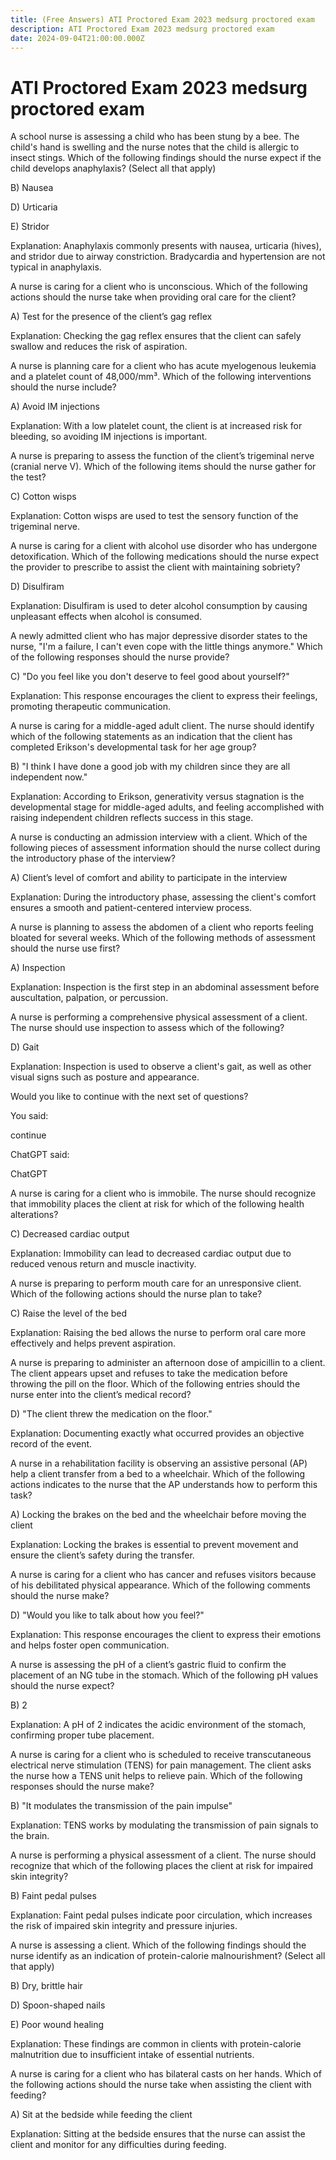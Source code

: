 ```yaml
---
title: (Free Answers) ATI Proctored Exam 2023 medsurg proctored exam
description: ATI Proctored Exam 2023 medsurg proctored exam
date: 2024-09-04T21:00:00.000Z
---
```


# ATI Proctored Exam 2023 medsurg proctored exam

A school nurse is assessing a child who has been stung by a
bee. The child's hand is swelling and the nurse notes that the child is
allergic to insect stings. Which of the following findings should the nurse
expect if the child develops anaphylaxis? (Select all that apply)

B) Nausea

D) Urticaria

E) Stridor

Explanation: Anaphylaxis commonly presents with nausea,
urticaria (hives), and stridor due to airway constriction. Bradycardia and
hypertension are not typical in anaphylaxis.

A nurse is caring for a client who is unconscious. Which of
the following actions should the nurse take when providing oral care for the
client?

A) Test for the presence of the client’s gag reflex

Explanation: Checking the gag reflex ensures that the client
can safely swallow and reduces the risk of aspiration.

A nurse is planning care for a client who has acute
myelogenous leukemia and a platelet count of 48,000/mm³. Which of the following
interventions should the nurse include?

A) Avoid IM injections

Explanation: With a low platelet count, the client is at
increased risk for bleeding, so avoiding IM injections is important.

A nurse is preparing to assess the function of the client’s
trigeminal nerve (cranial nerve V). Which of the following items should the
nurse gather for the test?

C) Cotton wisps

Explanation: Cotton wisps are used to test the sensory
function of the trigeminal nerve.

A nurse is caring for a client with alcohol use disorder who
has undergone detoxification. Which of the following medications should the
nurse expect the provider to prescribe to assist the client with maintaining
sobriety?

D) Disulfiram

Explanation: Disulfiram is used to deter alcohol consumption
by causing unpleasant effects when alcohol is consumed.

A newly admitted client who has major depressive disorder
states to the nurse, "I'm a failure, I can't even cope with the little
things anymore." Which of the following responses should the nurse
provide?

C) "Do you feel like you don't deserve to feel good
about yourself?"

Explanation: This response encourages the client to express
their feelings, promoting therapeutic communication.

A nurse is caring for a middle-aged adult client. The nurse
should identify which of the following statements as an indication that the
client has completed Erikson's developmental task for her age group?

B) "I think I have done a good job with my children
since they are all independent now."

Explanation: According to Erikson, generativity versus
stagnation is the developmental stage for middle-aged adults, and feeling
accomplished with raising independent children reflects success in this stage.

A nurse is conducting an admission interview with a client.
Which of the following pieces of assessment information should the nurse
collect during the introductory phase of the interview?

A) Client’s level of comfort and ability to participate in
the interview

Explanation: During the introductory phase, assessing the
client's comfort ensures a smooth and patient-centered interview process.

A nurse is planning to assess the abdomen of a client who
reports feeling bloated for several weeks. Which of the following methods of
assessment should the nurse use first?

A) Inspection

Explanation: Inspection is the first step in an abdominal
assessment before auscultation, palpation, or percussion.

A nurse is performing a comprehensive physical assessment of
a client. The nurse should use inspection to assess which of the following?

D) Gait

Explanation: Inspection is used to observe a client's gait,
as well as other visual signs such as posture and appearance.

Would you like to continue with the next set of questions?

You said:

continue

ChatGPT said:

ChatGPT

A nurse is caring for a client who is immobile. The nurse
should recognize that immobility places the client at risk for which of the
following health alterations?

C) Decreased cardiac output

Explanation: Immobility can lead to decreased cardiac output
due to reduced venous return and muscle inactivity.

A nurse is preparing to perform mouth care for an unresponsive
client. Which of the following actions should the nurse plan to take?

C) Raise the level of the bed

Explanation: Raising the bed allows the nurse to perform
oral care more effectively and helps prevent aspiration.

A nurse is preparing to administer an afternoon dose of
ampicillin to a client. The client appears upset and refuses to take the
medication before throwing the pill on the floor. Which of the following
entries should the nurse enter into the client’s medical record?

D) "The client threw the medication on the floor."

Explanation: Documenting exactly what occurred provides an
objective record of the event.

A nurse in a rehabilitation facility is observing an
assistive personal (AP) help a client transfer from a bed to a wheelchair.
Which of the following actions indicates to the nurse that the AP understands
how to perform this task?

A) Locking the brakes on the bed and the wheelchair before
moving the client

Explanation: Locking the brakes is essential to prevent
movement and ensure the client’s safety during the transfer.

A nurse is caring for a client who has cancer and refuses
visitors because of his debilitated physical appearance. Which of the following
comments should the nurse make?

D) "Would you like to talk about how you feel?"

Explanation: This response encourages the client to express
their emotions and helps foster open communication.

A nurse is assessing the pH of a client’s gastric fluid to
confirm the placement of an NG tube in the stomach. Which of the following pH
values should the nurse expect?

B) 2

Explanation: A pH of 2 indicates the acidic environment of
the stomach, confirming proper tube placement.

A nurse is caring for a client who is scheduled to receive
transcutaneous electrical nerve stimulation (TENS) for pain management. The
client asks the nurse how a TENS unit helps to relieve pain. Which of the
following responses should the nurse make?

B) "It modulates the transmission of the pain
impulse"

Explanation: TENS works by modulating the transmission of
pain signals to the brain.

A nurse is performing a physical assessment of a client. The
nurse should recognize that which of the following places the client at risk
for impaired skin integrity?

B) Faint pedal pulses

Explanation: Faint pedal pulses indicate poor circulation,
which increases the risk of impaired skin integrity and pressure injuries.

A nurse is assessing a client. Which of the following
findings should the nurse identify as an indication of protein-calorie
malnourishment? (Select all that apply)

B) Dry, brittle hair

D) Spoon-shaped nails

E) Poor wound healing

Explanation: These findings are common in clients with
protein-calorie malnutrition due to insufficient intake of essential nutrients.

A nurse is caring for a client who has bilateral casts on
her hands. Which of the following actions should the nurse take when assisting
the client with feeding?

A) Sit at the bedside while feeding the client

Explanation: Sitting at the bedside ensures that the nurse
can assist the client and monitor for any difficulties during feeding.

 

